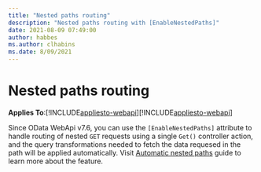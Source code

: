 ```yaml
---
title: "Nested paths routing"
description: "Nested paths routing with [EnableNestedPaths]"
date: 2021-08-09 07:49:00
author: habbes
ms.author: clhabins
ms.date: 8/09/2021
---
```

# Nested paths routing
**Applies To**:[!INCLUDE[appliesto-webapi](../includes/appliesto-webapi-core-v7.6.md)][!INCLUDE[appliesto-webapi](../includes/appliesto-webapi-v7.6.md)]

Since OData WebApi v7.6, you can use the `[EnableNestedPaths]` attribute to handle routing of nested `GET` requests using a single `Get()` controller action, and the query transformations needed to fetch the data requesed in the path will be applied automatically. Visit [Automatic nested paths](/automatic-nested-paths-with-enable-nested-paths) guide to learn more about the feature.
